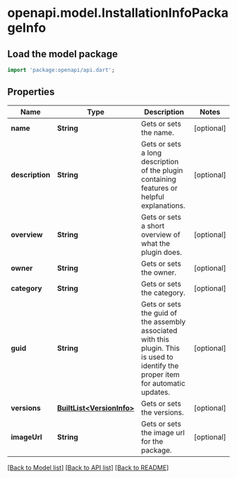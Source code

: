 # openapi.model.InstallationInfoPackageInfo

## Load the model package
```dart
import 'package:openapi/api.dart';
```

## Properties
Name | Type | Description | Notes
------------ | ------------- | ------------- | -------------
**name** | **String** | Gets or sets the name. | [optional] 
**description** | **String** | Gets or sets a long description of the plugin containing features or helpful explanations. | [optional] 
**overview** | **String** | Gets or sets a short overview of what the plugin does. | [optional] 
**owner** | **String** | Gets or sets the owner. | [optional] 
**category** | **String** | Gets or sets the category. | [optional] 
**guid** | **String** | Gets or sets the guid of the assembly associated with this plugin.  This is used to identify the proper item for automatic updates. | [optional] 
**versions** | [**BuiltList&lt;VersionInfo&gt;**](VersionInfo.md) | Gets or sets the versions. | [optional] 
**imageUrl** | **String** | Gets or sets the image url for the package. | [optional] 

[[Back to Model list]](../README.md#documentation-for-models) [[Back to API list]](../README.md#documentation-for-api-endpoints) [[Back to README]](../README.md)


